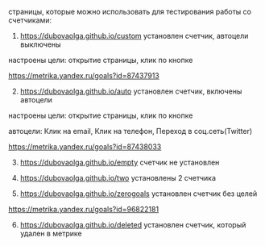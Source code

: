 страницы, которые можно использовать для тестирования работы со счетчиками:
1) https://dubovaolga.github.io/custom установлен счетчик, автоцели выключены

настроены цели: открытие страницы, клик по кнопке

https://metrika.yandex.ru/goals?id=87437913


2) https://dubovaolga.github.io/auto установлен счетчик, включены автоцели

настроены цели: открытие страницы, клик по кнопке

автоцели: Клик на email, Клик на телефон, Переход в соц.сеть(Twitter)

https://metrika.yandex.ru/goals?id=87438033


3) https://dubovaolga.github.io/empty счетчик не установлен

4) https://dubovaolga.github.io/two установлены 2 счетчика
   
5) https://dubovaolga.github.io/zerogoals установлен счетчик без целей

https://metrika.yandex.ru/goals?id=96822181
   
6) https://dubovaolga.github.io/deleted установлен счетчик, который удален в метрике

